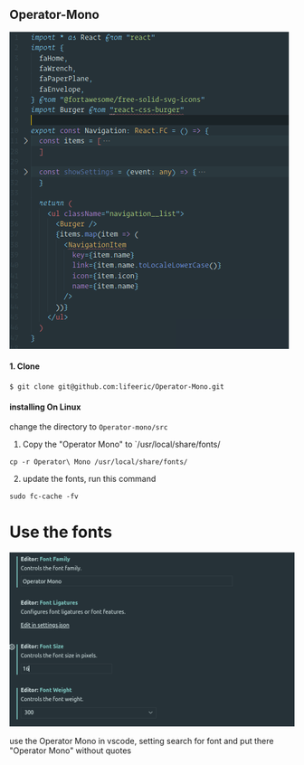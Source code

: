 
##  Operator-Mono

![Operator Mono](./code.png)

#### 1. Clone


    $ git clone git@github.com:lifeeric/Operator-Mono.git


#### installing On Linux

change the directory to `Operator-mono/src`

1) Copy the "Operator Mono" to `/usr/local/share/fonts/
```
cp -r Operator\ Mono /usr/local/share/fonts/
```
2) update the fonts, run this command
```
sudo fc-cache -fv
```

# Use the fonts

![vscode](./vscode.png)

use the Operator Mono in vscode, setting search for font and put there "Operator Mono" without quotes
